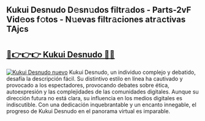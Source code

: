 ## Kukui Desnudo D𝚎sn𝚞dos filtr𝚊dos - Parts-2vF Vid𝚎os f𝚘tos - N𝚞evas filtr𝚊ciones atr𝚊ctivas TAjcs

# <h2><a href="http://mb485o.tromn.icu/?c=Kukui+Desnudo">🔗👉👉👉 Kukui Desnudo 🔗🔗</a></h2>

[![Kukui Desnudo nuevo](https://i.imgur.com/pEAQMta.gif)](http://mb485o.tromn.icu/?c=Kukui+Desnudo)
Kukui Desnudo, un individuo complejo y debatido, desafía la descripción fácil. Su distintivo estilo en línea ha cautivado y provocado a los espectadores, provocando debates sobre ética, autoexpresión y las complejidades de las comunidades digitales. Aunque su dirección futura no está clara, su influencia en los medios digitales es indiscutible. Con una dedicación inquebrantable y un encanto innegable, el progreso de Kukui Desnudo en el panorama virtual es imparable.
